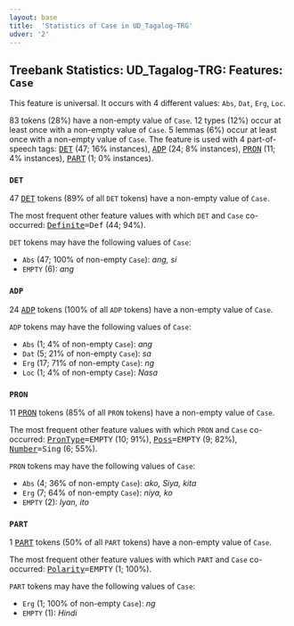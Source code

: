 ```yaml
---
layout: base
title:  'Statistics of Case in UD_Tagalog-TRG'
udver: '2'
---
```


## Treebank Statistics: UD_Tagalog-TRG: Features: `Case`

This feature is universal.
It occurs with 4 different values: `Abs`, `Dat`, `Erg`, `Loc`.

83 tokens (28%) have a non-empty value of `Case`.
12 types (12%) occur at least once with a non-empty value of `Case`.
5 lemmas (6%) occur at least once with a non-empty value of `Case`.
The feature is used with 4 part-of-speech tags: <tt><a href="tl_trg-pos-DET.html">DET</a></tt> (47; 16% instances), <tt><a href="tl_trg-pos-ADP.html">ADP</a></tt> (24; 8% instances), <tt><a href="tl_trg-pos-PRON.html">PRON</a></tt> (11; 4% instances), <tt><a href="tl_trg-pos-PART.html">PART</a></tt> (1; 0% instances).

### `DET`

47 <tt><a href="tl_trg-pos-DET.html">DET</a></tt> tokens (89% of all `DET` tokens) have a non-empty value of `Case`.

The most frequent other feature values with which `DET` and `Case` co-occurred: <tt><a href="tl_trg-feat-Definite.html">Definite</a></tt><tt>=Def</tt> (44; 94%).

`DET` tokens may have the following values of `Case`:

* `Abs` (47; 100% of non-empty `Case`): <em>ang, si</em>
* `EMPTY` (6): <em>ang</em>

### `ADP`

24 <tt><a href="tl_trg-pos-ADP.html">ADP</a></tt> tokens (100% of all `ADP` tokens) have a non-empty value of `Case`.

`ADP` tokens may have the following values of `Case`:

* `Abs` (1; 4% of non-empty `Case`): <em>ang</em>
* `Dat` (5; 21% of non-empty `Case`): <em>sa</em>
* `Erg` (17; 71% of non-empty `Case`): <em>ng</em>
* `Loc` (1; 4% of non-empty `Case`): <em>Nasa</em>

### `PRON`

11 <tt><a href="tl_trg-pos-PRON.html">PRON</a></tt> tokens (85% of all `PRON` tokens) have a non-empty value of `Case`.

The most frequent other feature values with which `PRON` and `Case` co-occurred: <tt><a href="tl_trg-feat-PronType.html">PronType</a></tt><tt>=EMPTY</tt> (10; 91%), <tt><a href="tl_trg-feat-Poss.html">Poss</a></tt><tt>=EMPTY</tt> (9; 82%), <tt><a href="tl_trg-feat-Number.html">Number</a></tt><tt>=Sing</tt> (6; 55%).

`PRON` tokens may have the following values of `Case`:

* `Abs` (4; 36% of non-empty `Case`): <em>ako, Siya, kita</em>
* `Erg` (7; 64% of non-empty `Case`): <em>niya, ko</em>
* `EMPTY` (2): <em>Iyan, ito</em>

### `PART`

1 <tt><a href="tl_trg-pos-PART.html">PART</a></tt> tokens (50% of all `PART` tokens) have a non-empty value of `Case`.

The most frequent other feature values with which `PART` and `Case` co-occurred: <tt><a href="tl_trg-feat-Polarity.html">Polarity</a></tt><tt>=EMPTY</tt> (1; 100%).

`PART` tokens may have the following values of `Case`:

* `Erg` (1; 100% of non-empty `Case`): <em>ng</em>
* `EMPTY` (1): <em>Hindi</em>

